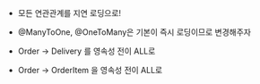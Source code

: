 - 모든 연관관계를 지연 로딩으로!
- @ManyToOne, @OneToMany은 기본이 즉시 로딩이므로 변경해주자

- Order -> Delivery 를 영속성 전이 ALL로
- Order -> OrderItem 을 영속성 전이 ALL로
